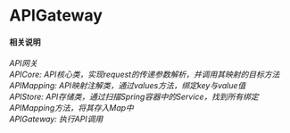 # APIGateway

#### 相关说明
*API网关*</br>
*APICore: API核心类，实现request的传递参数解析，并调用其映射的目标方法*</br>
*APIMapping: API映射注解类，通过values方法，绑定key与value值*</br>
*APIStore: API存储类，通过扫描Spring容器中的Service，找到所有绑定APIMapping方法，将其存入Map中*</br>
*APIGateway: 执行API调用*
